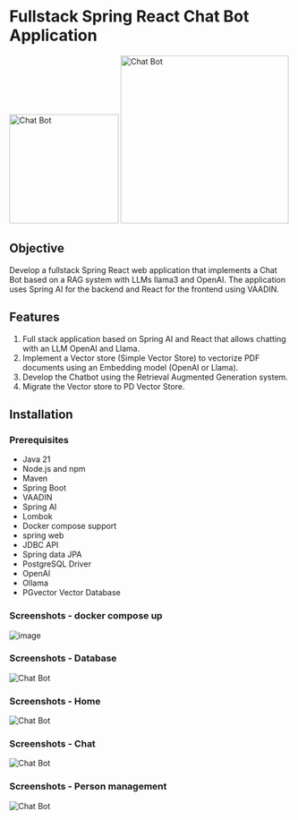 # Fullstack Spring React Chat Bot Application

<img src="https://github.com/user-attachments/assets/27097389-b58c-4cdf-9864-5e797094231d" alt="Chat Bot" width="195">
<img src="https://github.com/user-attachments/assets/d91c7af8-ba15-4448-bba2-56e6802116e9" alt="Chat Bot" width="300">




## Objective
Develop a fullstack Spring React web application that implements a Chat Bot based on a RAG system with LLMs llama3 and OpenAI. The application uses Spring AI for the backend and React for the frontend using VAADIN.

## Features
1. Full stack application based on Spring AI and React that allows chatting with an LLM OpenAI and Llama.
2. Implement a Vector store (Simple Vector Store) to vectorize PDF documents using an Embedding model (OpenAI or Llama).
3. Develop the Chatbot using the Retrieval Augmented Generation system.
4. Migrate the Vector store to PD Vector Store.

## Installation

### Prerequisites
- Java 21
- Node.js and npm
- Maven
- Spring Boot
- VAADIN
- Spring AI
- Lombok
- Docker compose support
- spring web
- JDBC API
- Spring data JPA
- PostgreSQL Driver
- OpenAI
- Ollama
- PGvector Vector Database

### Screenshots - docker compose up
![image](https://github.com/user-attachments/assets/c595a9bf-01ea-4766-a97c-c4ff3ccd13e8)

### Screenshots - Database
![Chat Bot](https://github.com/user-attachments/assets/3d61ebd7-868b-4449-82df-777b019a4d52)

### Screenshots - Home
![Chat Bot](https://github.com/user-attachments/assets/303e2353-4380-4969-9ad9-01128572b673)

### Screenshots - Chat
![Chat Bot](https://github.com/user-attachments/assets/b2dca872-1349-41ad-ac7c-a6315056e37a)

### Screenshots - Person management
![Chat Bot](https://github.com/user-attachments/assets/6ce56bc0-1304-4561-8731-33401997a53f)





